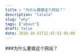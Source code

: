 ```yaml
---
title : "为什么要建这个网站？"
description: "lalala"
slug: "why"
tags: ["about"]
draft: false
date: 2018-10-31T22:42:51-05:00
---
```


###为什么要做这个网站？